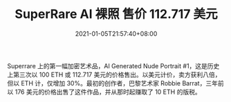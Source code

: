 ﻿---
title: "SuperRare AI 裸照 售价 112.717 美元"
date: 2021-01-05T21:57:40+08:00
lastmod: 2021-01-05T16:45:40+08:00
draft: false
authors: ["Steadfast"]
description: "Superrare 上的第一幅加密艺术品，AI Generated Nude Portrait #1，这是历史上第三次以 100 ETH 或 112.717 美元的价格售出。以美元计价，卖方获利八倍，但以 ETH 计，仅增加 30%。最初的创作者，巴黎艺术家 Robbie Barrat，三年前以 176 美元的价格出售了这件作品，并从那时起赚取了 10 ETH 的版税。"
featuredImage: "superrare-ai-nude-portrait-sold-for-112-717.png"
tags: ["Virtual World","虚拟世界","Play to Earn"]
categories: ["news"]
news: ["虚拟世界"]
weight: 
lightgallery: true
pinned: false
recommend: false
recommend1: false
---

Superrare 上的第一幅加密艺术品，AI Generated Nude Portrait #1，这是历史上第三次以 100 ETH 或 112.717 美元的价格售出。以美元计价，卖方获利八倍，但以 ETH 计，仅增加 30%。最初的创作者，巴黎艺术家 Robbie Barrat，三年前以 176 美元的价格出售了这件作品，并从那时起赚取了 10 ETH 的版税。

<!--more-->


